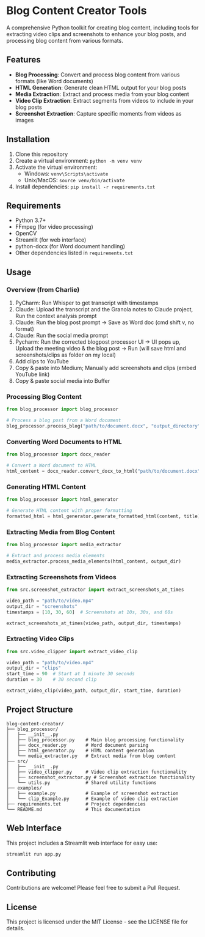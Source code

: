 # Blog Content Creator Tools

A comprehensive Python toolkit for creating blog content, including tools for extracting video clips and screenshots to enhance your blog posts, and processing blog content from various formats.

## Features

- **Blog Processing**: Convert and process blog content from various formats (like Word documents)
- **HTML Generation**: Generate clean HTML output for your blog posts
- **Media Extraction**: Extract and process media from your blog content
- **Video Clip Extraction**: Extract segments from videos to include in your blog posts
- **Screenshot Extraction**: Capture specific moments from videos as images

## Installation

1. Clone this repository
2. Create a virtual environment: `python -m venv venv`
3. Activate the virtual environment:
   - Windows: `venv\Scripts\activate`
   - Unix/MacOS: `source venv/bin/activate`
4. Install dependencies: `pip install -r requirements.txt`

## Requirements

- Python 3.7+
- FFmpeg (for video processing)
- OpenCV
- Streamlit (for web interface)
- python-docx (for Word document handling)
- Other dependencies listed in `requirements.txt`

## Usage

### Overview (from Charlie)
1. PyCharm: Run Whisper to get transcript with timestamps 
2. Claude: Upload the transcript and the Granola notes to Claude project, Run the context analysis prompt 
3. Claude: Run the blog post prompt → Save as Word doc (cmd shift v, no format)
4. Claude: Run the social media prompt 
5. Pycharm: Run the corrected blogpost processor UI → UI pops up, Upload the meeting video & the blog post → Run (will save html and screenshots/clips as folder on my local)
6. Add clips to YouTube 
7. Copy & paste into Medium; Manually add screenshots and clips (embed YouTube link)
8. Copy & paste social media into Buffer

### Processing Blog Content

```python
from blog_processor import blog_processor

# Process a blog post from a Word document
blog_processor.process_blog("path/to/document.docx", "output_directory")
```

### Converting Word Documents to HTML

```python
from blog_processor import docx_reader

# Convert a Word document to HTML
html_content = docx_reader.convert_docx_to_html("path/to/document.docx")
```

### Generating HTML Content

```python
from blog_processor import html_generator

# Generate HTML content with proper formatting
formatted_html = html_generator.generate_formatted_html(content, title)
```

### Extracting Media from Blog Content

```python
from blog_processor import media_extractor

# Extract and process media elements
media_extractor.process_media_elements(html_content, output_dir)
```

### Extracting Screenshots from Videos

```python
from src.screenshot_extractor import extract_screenshots_at_times

video_path = "path/to/video.mp4"
output_dir = "screenshots"
timestamps = [10, 30, 60]  # Screenshots at 10s, 30s, and 60s

extract_screenshots_at_times(video_path, output_dir, timestamps)
```

### Extracting Video Clips

```python
from src.video_clipper import extract_video_clip

video_path = "path/to/video.mp4"
output_dir = "clips"
start_time = 90  # Start at 1 minute 30 seconds
duration = 30    # 30 second clip

extract_video_clip(video_path, output_dir, start_time, duration)
```

## Project Structure

```
blog-content-creator/
├── blog_processor/
│   ├── __init__.py
│   ├── blog_processor.py    # Main blog processing functionality
│   ├── docx_reader.py       # Word document parsing
│   ├── html_generator.py    # HTML content generation
│   └── media_extractor.py   # Extract media from blog content
├── src/
│   ├── __init__.py
│   ├── video_clipper.py     # Video clip extraction functionality
│   ├── screenshot_extractor.py # Screenshot extraction functionality
│   └── utils.py             # Shared utility functions
├── examples/
│   ├── example.py           # Example of screenshot extraction
│   └── clip_Example.py      # Example of video clip extraction
├── requirements.txt         # Project dependencies
└── README.md                # This documentation
```

## Web Interface

This project includes a Streamlit web interface for easy use:

```bash
streamlit run app.py
```

## Contributing

Contributions are welcome! Please feel free to submit a Pull Request.

## License

This project is licensed under the MIT License - see the LICENSE file for details.
